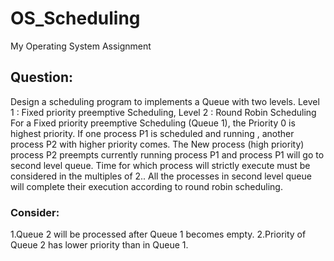 # OS_Scheduling
My Operating System Assignment
## Question:
Design a scheduling program to implements a Queue with two levels.
Level 1 : Fixed priority preemptive Scheduling,
Level 2 : Round Robin Scheduling
For a Fixed priority preemptive Scheduling (Queue 1), the Priority 0 is highest priority. If one process P1 is scheduled and running , another process P2 with higher priority comes. The New process (high priority) process P2 preempts currently running process P1 and process P1 will go to second level queue. Time for which process will strictly execute must be considered in the multiples of 2..
All the processes in second level queue will complete their execution according to round robin scheduling.
### Consider:
1.Queue 2 will be processed after Queue 1 becomes empty.
2.Priority of Queue 2 has lower priority than in Queue 1.
